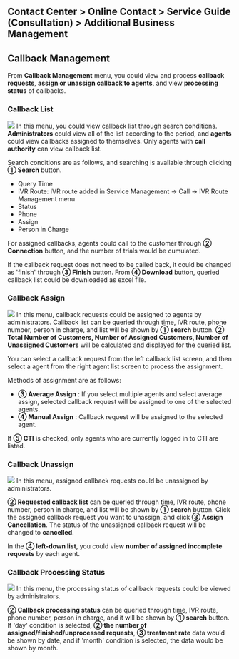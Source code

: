 ## Contact Center > Online Contact > Service Guide (Consultation) > Additional Business Management

## Callback Management
From **Callback Management** menu, you could view and process **callback requests**, **assign or unassign callback to agents**, and view **processing status** of callbacks.

### Callback List
![](http://static.toastoven.net/prod_contact_center/2.2.8-(1)_en.png)
In this menu, you could view callback list through search conditions. **Administrators** could view all of the list according to the period, and **agents** could view callbacks assigned to themselves. Only agents with **call authority** can view callback list.

Search conditions are as follows, and searching is available through clicking  **① Search** button.

- Query Time
- IVR Route: IVR route added in Service Management → Call → IVR Route Management menu
- Status
- Phone
- Assign
- Person in Charge

For assigned callbacks, agents could call to the customer through **② Connection** button, and the number of trials would be cumulated.

If the callback request does not need to be called back, it could be changed as 'finish' through **③ Finish** button. 
From **④ Download** button, queried callback list could be downloaded as excel file.

### Callback Assign
![](http://static.toastoven.net/prod_contact_center/2.2.8-(2)_en.png) 
In this menu, callback requests could be assigned to agents by administrators.
Callback list can be queried through time, IVR route, phone number, person in charge, and list will be shown by 
**① search** button. **② Total Number of Customers, Number of Assigned Customers, Number of Unassigned Customers** will be calculated and displayed for the queried list.

You can select a callback request from the left callback list screen, and then select a agent from the right agent list screen to process the assignment.

Methods of assignment are as follows:

- **③ Average Assign** : If you select multiple agents and select average assign, selected callback request will be assigned to one of the selected agents.
- **④ Manual Assign** : Callback request will be assigned to the selected agent.

If **⑤ CTI** is checked, only agents who are currently logged in to CTI are listed.

### Callback Unassign
![](http://static.toastoven.net/prod_contact_center/2.2.8-(3)_en.png)
In this menu, assigned callback requests could be unassigned by administrators.

**② Requested callback list** can be queried through time, IVR route, phone number, person in charge, and list will be shown by **① search** button. Click the assigned callback request you want to unassign, and click **③ Assign Cancellation**. The status of the unassigned callback request will be changed to **cancelled**.  

In the **④ left-down list**, you could view **number of assigned incomplete requests** by each agent.  

### Callback Processing Status
![](http://static.toastoven.net/prod_contact_center/2.2.8-(4)_en.png)
In this menu, the processing status of callback requests could be viewed by administrators.

**② Callback processing status** can be queried through time, IVR route, phone number, person in charge, and it will be shown by **① search** button. If 'day' condition is selected, **② the number of assigned/finished/unprocessed requests**, **③ treatment rate** data would be shown by date, and if 'month' condition is selected, the data would be shown by month.
